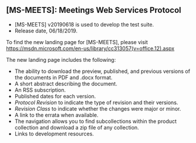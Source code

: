 ## [MS-MEETS]: Meetings Web Services Protocol
- [MS-MEETS] v20190618 is used to develop the test suite.
- Release date, 06/18/2019.


To find the new landing page for [MS-MEETS], please visit https://msdn.microsoft.com/en-us/library/cc313057(v=office.12).aspx

The new landing page includes the following:
- The ability to download the preview, published, and previous versions of the documents in PDF and .docx format.
- A short abstract describing the document.
- An RSS subscription.
- Published dates for each version.
- *Protocol Revision* to indicate the type of revision and their versions.
- *Revision Class* to indicate whether the changes were major or minor.
- A link to the errata when available.
- The navigation allows you to find subcollections within the product collection and download a zip file of any collection.
- Links to development resources.